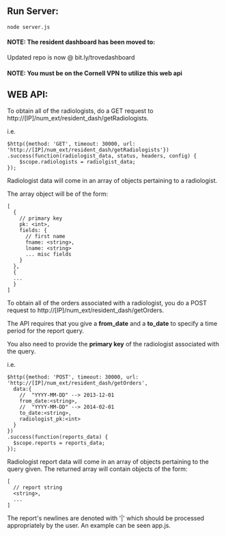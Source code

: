 ## Run Server:
``` node server.js ```
#### NOTE: The resident dashboard has been moved to:
Updated repo is now @ bit.ly/trovedashboard

#### NOTE: You must be on the Cornell VPN to utilize this web api

## WEB API:
To obtain all of the radiologists, do a GET request to http://[IP]/num_ext/resident_dash/getRadiologists.

i.e.
```
$http({method: 'GET', timeout: 30000, url: 'http://[IP]/num_ext/resident_dash/getRadiologists'})
.success(function(radiologist_data, status, headers, config) {
    $scope.radiologists = radiolgist_data;
});
```

Radiologist data will come in an array of objects pertaining to a radiologist.

The array object will be of the form:

```
[
  {
    // primary key
    pk: <int>,
    fields: {
      // first name
      fname: <string>,
      lname: <string>
      ... misc fields
    }
  },
  {
  ...
  }
]
```

To obtain all of the orders associated with a radiologist, you do a POST request to http://[IP]/num_ext/resident_dash/getOrders.

The API requires that you give a **from_date** and a **to_date** to specify a time period for the report query.

You also need to provide the **primary key** of the radiologist associated with the query.

i.e.
```
$http({method: 'POST', timeout: 30000, url: 'http://[IP]/num_ext/resident_dash/getOrders',
  data:{
    //  "YYYY-MM-DD" --> 2013-12-01
    from_date:<string>,
    //  "YYYY-MM-DD" --> 2014-02-01
    to_date:<string>,
    radiologist_pk:<int>
  }
})
.success(function(reports_data) {
  $scope.reports = reports_data;
});
```

Radiologist report data will come in an array of objects pertaining to the query given.
The returned array will contain objects of the form:

```
[
  // report string
  <string>,
  ...
]
```

The report's newlines are denoted with '|' which should be processed appropriately by the user. An example can be seen app.js.
